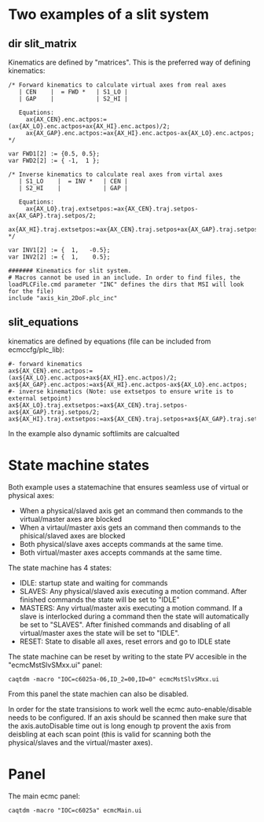 # Two examples of a slit system

## dir slit_matrix

Kinematics are defined by "matrices". This is the preferred way of defining kinematics:
```
/* Forward kinematics to calculate virtual axes from real axes
   | CEN    |  = FWD *   | S1_LO |
   | GAP    |            | S2_HI |
   
   Equations:
     ax{AX_CEN}.enc.actpos:=(ax{AX_LO}.enc.actpos+ax{AX_HI}.enc.actpos)/2;
     ax{AX_GAP}.enc.actpos:=ax{AX_HI}.enc.actpos-ax{AX_LO}.enc.actpos;
*/

var FWD1[2] := {0.5, 0.5};
var FWD2[2] := { -1,  1 };

/* Inverse kinematics to calculate real axes from virtal axes
   | S1_LO    |  = INV *   | CEN |
   | S2_HI    |            | GAP |

   Equations:
     ax{AX_LO}.traj.extsetpos:=ax{AX_CEN}.traj.setpos-ax{AX_GAP}.traj.setpos/2;
     ax{AX_HI}.traj.extsetpos:=ax{AX_CEN}.traj.setpos+ax{AX_GAP}.traj.setpos/2;
*/

var INV1[2] := {  1,   -0.5};
var INV2[2] := {  1,    0.5};

####### Kinematics for slit system. 
# Macros cannot be used in an include. In order to find files, the loadPLCFile.cmd parameter "INC" defines the dirs that MSI will look for the file)
include "axis_kin_2DoF.plc_inc"

```

## slit_equations
kinematics are defined by equations (file can be included from ecmccfg/plc_lib):
```
#- forward kinematics
ax${AX_CEN}.enc.actpos:=(ax${AX_LO}.enc.actpos+ax${AX_HI}.enc.actpos)/2;
ax${AX_GAP}.enc.actpos:=ax${AX_HI}.enc.actpos-ax${AX_LO}.enc.actpos;
#- inverse kinematics (Note: use extsetpos to ensure write is to external setpoint)
ax${AX_LO}.traj.extsetpos:=ax${AX_CEN}.traj.setpos-ax${AX_GAP}.traj.setpos/2;
ax${AX_HI}.traj.extsetpos:=ax${AX_CEN}.traj.setpos+ax${AX_GAP}.traj.setpos/2
```
In the example also dynamic softlimits are calcualted

# State machine states

Both example uses a statemachine that ensures seamless use of virtual or physical axes:
* When a physical/slaved axis get an command then commands to the virtual/master axes are blocked
* When a virtaul/master axis gets an command then commands to the phisical/slaved axes are blocked
* Both physical/slave axes accepts commands at the same time.
* Both virtual/master axes accepts commands at the same time.

The state machine has 4 states:
* IDLE: startup state and waiting for commands
* SLAVES: Any physical/slaved axis executing a motion command. After finished commands the state will be set to "IDLE"
* MASTERS: Any virtual/master axis executing a motion command. If a slave is interlocked during a command then the state will automatically be set to "SLAVES". After finished commands and disabling of all virtual/master axes the state will be set to "IDLE".
* RESET: State to disable all axes, reset errors and go to IDLE state

The state machine can be reset by writing to the state PV accesible in the "ecmcMstSlvSMxx.ui" panel:
```
caqtdm -macro "IOC=c6025a-06,ID_2=00,ID=0" ecmcMstSlvSMxx.ui 
```
From this panel the state machien can also be disabled.

In order for the state transisions to work well the ecmc auto-enable/disable needs to be configured. If an axis should be scanned then make sure that the axis.autoDisable time out is long enough tp provent the axis from deisbling at each scan point (this is valid for scanning both the physical/slaves and the virtual/master axes).

# Panel

The main ecmc panel:
```
caqtdm -macro "IOC=c6025a" ecmcMain.ui
```
